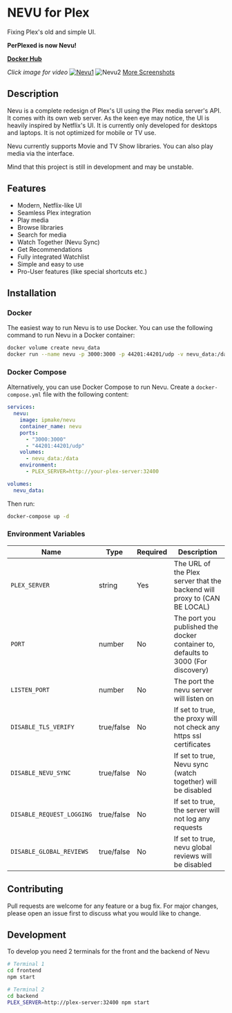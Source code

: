 # NEVU for Plex

Fixing Plex's old and simple UI.

**PerPlexed is now Nevu!**

[**Docker Hub**](https://hub.docker.com/r/ipmake/nevu)

_Click image for video_
[![Nevu1](assets/screenshot1.png)](https://www.youtube.com/watch?v=PuTOw3Wg9oY)
![Nevu2](assets/screenshot2.png)
[More Screenshots](https://github.com/Ipmake/Nevu/tree/main/assets)

## Description

Nevu is a complete redesign of Plex's UI using the Plex media server's API. It comes with its own web server. As the keen eye may notice, the UI is heavily inspired by Netflix's UI. It is currently only developed for desktops and laptops. It is not optimized for mobile or TV use.

Nevu currently supports Movie and TV Show libraries. You can also play media via the interface.

Mind that this project is still in development and may be unstable.

## Features

- Modern, Netflix-like UI
- Seamless Plex integration
- Play media
- Browse libraries
- Search for media
- Watch Together (Nevu Sync)
- Get Recommendations
- Fully integrated Watchlist
- Simple and easy to use
- Pro-User features (like special shortcuts etc.)

## Installation

### Docker

The easiest way to run Nevu is to use Docker. You can use the following command to run Nevu in a Docker container:

```bash
docker volume create nevu_data
docker run --name nevu -p 3000:3000 -p 44201:44201/udp -v nevu_data:/data -e PLEX_SERVER=http://your-plex-server:32400 ipmake/nevu
```

### Docker Compose

Alternatively, you can use Docker Compose to run Nevu. Create a `docker-compose.yml` file with the following content:

```yaml
services:
  nevu:
    image: ipmake/nevu
    container_name: nevu
    ports:
      - "3000:3000"
      - "44201:44201/udp"
    volumes:
      - nevu_data:/data
    environment:
      - PLEX_SERVER=http://your-plex-server:32400

volumes:
  nevu_data:
```

Then run:

```bash
docker-compose up -d
```

### Environment Variables

| Name                      | Type       | Required | Description                                                                      |
| ------------------------- | ---------- | -------- | -------------------------------------------------------------------------------- |
| `PLEX_SERVER`             | string     | Yes      | The URL of the Plex server that the backend will proxy to (CAN BE LOCAL)         |
| `PORT`                    | number     | No       | The port you published the docker container to, defaults to 3000 (For discovery) |
| `LISTEN_PORT`             | number     | No       | The port the nevu server will listen on                                          |
| `DISABLE_TLS_VERIFY`      | true/false | No       | If set to true, the proxy will not check any https ssl certificates              |
| `DISABLE_NEVU_SYNC`       | true/false | No       | If set to true, Nevu sync (watch together) will be disabled                      |
| `DISABLE_REQUEST_LOGGING` | true/false | No       | If set to true, the server will not log any requests                             |
| `DISABLE_GLOBAL_REVIEWS`  | true/false | No       | If set to true, nevu global reviews will be disabled                             |

## Contributing

Pull requests are welcome for any feature or a bug fix. For major changes, please open an issue first to discuss what you would like to change.

## Development

To develop you need 2 terminals for the front and the backend of Nevu

```bash
# Terminal 1
cd frontend
npm start

# Terminal 2
cd backend
PLEX_SERVER=http://plex-server:32400 npm start
```
